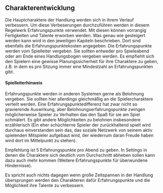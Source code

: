 ## Charakterentwicklung

Die Hauptcharaktere der Handlung werden sich in ihrem Verlauf verbessern. Um diese Verbeserungen durchzuführen werden
in diesem Regelwerk Erfahrungspunkte verwendet. Mit diesen können vorrangig Fertigkeiten und Talente erworben werden.
Was genau wie gesteigert werden kann wird in den jeweiligen Kapiteln beschrieben. Dort sind ebenfalls die
Erfahrungspunktekosten angegeben. Die Erfahrungspunkte werden vom Spielleiter vergeben. Sie sollten entweder pro
Spieleabend oder am Ende eines Handlungsbogen vergeben werden. Es empfiehlt sich den Spielern eine gewisse
Planungssicherheit für ihre Charaktere zu geben, z.B. in dem es pro Sitzung immer eine Mindestzahl an
Erfahrungspunkten gibt.

#### Spielleiterhinweis

Erfahrungspunkte werden in anderen Systemen gerne als Belohnung vergeben. Sie sollten hier allerdings gleichmäßig an
die Spielercharaktere verteilt werden. Eine Erfahrungspunktedifferenz hat zwar nicht so gravierende Auswirkung, aber
Belohnungserfahrungspunkte zwingen möglicherweise Spieler zu Verhalten das den Spaß für sie am Spiel schmälert. Es
gibt andere Möglichkeiten zu belohnen insbesondere erzählerisch (Ein eher schüchterne Spieler der zurückhaltend spielt
wird durchaus einverstanden sein das, das soziale Netzwerk von seinem aktiv spielenden Mitspieler aufgebaut wird, der
wiederrum daran Freude haben wird dort im Mittelpunkt zu stehen).

Empfehlung ist 5 Erfahrungspunkte pro Abend zu geben. In Settings in denen die Charaktere sich deutlich vom
Durchschnitt abheben sollen kann dazu auch mehr kommen (Weitere Erfahrungspunkte für überwundene Hindernisse).

Es spricht auch nichts dagegen wenn große Zeitspannen in der Handlung übersprungen werden den Charakteren dafür
Erfahrungspunkte und die Möglichkeit ihre Talente zu verbessern.
